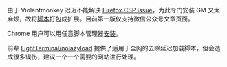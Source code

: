 由于 Violentmonkey 迟迟不能解决 [Firefox CSP issue](https://github.com/violentmonkey/violentmonkey/issues/408)，为此专门安装 GM 又太麻烦，故将[脚本](https://github.com/ivysrono/NoLazyload/raw/master/NoLazyload/NoLazyload.user.js)打包成扩展。目前第一版仅支持微信公众号文章页面。

Chrome 用户可以用任意脚本管理器[安装](https://github.com/ivysrono/NoLazyload/raw/master/NoLazyload/NoLazyload.user.js)。

前辈 [LightTerminal/nolazyload](https://github.com/LightTerminal/nolazyload) 提供了适用于全网的去除延迟加载脚本，但会造成很多误伤，建议一个一个需要的网站进行处理。